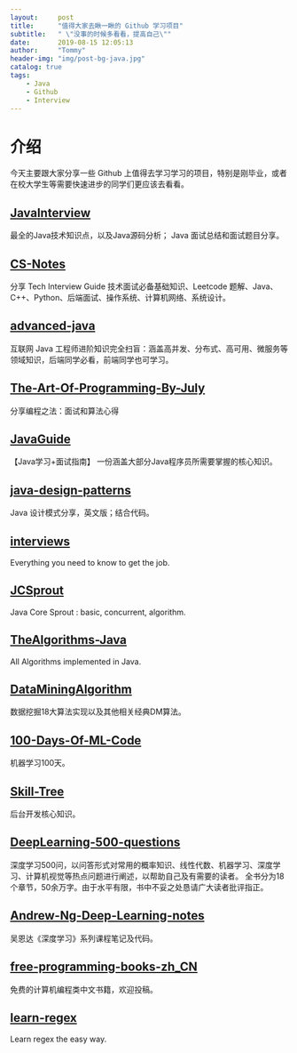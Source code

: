 ```yaml
---
layout:     post
title:      "值得大家去瞅一瞅的 Github 学习项目"
subtitle:   " \"没事的时候多看看，提高自己\""
date:       2019-08-15 12:05:13
author:     "Tommy"
header-img: "img/post-bg-java.jpg"
catalog: true
tags:
    - Java
    - Github
    - Interview
---
```


# 介绍
今天主要跟大家分享一些 Github 上值得去学习学习的项目，特别是刚毕业，或者在校大学生等需要快速进步的同学们更应该去看看。

## [JavaInterview](https://github.com/joyang1/JavaInterview)
最全的Java技术知识点，以及Java源码分析；
Java 面试总结和面试题目分享。

## [CS-Notes](https://github.com/CyC2018/CS-Notes)
分享 Tech Interview Guide 技术面试必备基础知识、Leetcode 题解、Java、C++、Python、后端面试、操作系统、计算机网络、系统设计。

## [advanced-java](https://github.com/doocs/advanced-java)
互联网 Java 工程师进阶知识完全扫盲：涵盖高并发、分布式、高可用、微服务等领域知识，后端同学必看，前端同学也可学习。

## [The-Art-Of-Programming-By-July](https://github.com/julycoding/The-Art-Of-Programming-By-July)
分享编程之法：面试和算法心得

## [JavaGuide](https://github.com/Snailclimb/JavaGuide)
【Java学习+面试指南】 一份涵盖大部分Java程序员所需要掌握的核心知识。

## [java-design-patterns](https://github.com/iluwatar/java-design-patterns)
Java 设计模式分享，英文版；结合代码。

## [interviews](https://github.com/kdn251/interviews)
Everything you need to know to get the job. 

## [JCSprout](https://github.com/crossoverJie/JCSprout)
Java Core Sprout : basic, concurrent, algorithm.

## [TheAlgorithms-Java](https://github.com/TheAlgorithms/Java)
All Algorithms implemented in Java.

## [DataMiningAlgorithm](https://github.com/linyiqun/DataMiningAlgorithm)
数据挖掘18大算法实现以及其他相关经典DM算法。

## [100-Days-Of-ML-Code](https://github.com/MLEveryday/100-Days-Of-ML-Code)
机器学习100天。

## [Skill-Tree](https://github.com/linw7/Skill-Tree)
后台开发核心知识。

## [DeepLearning-500-questions](https://github.com/scutan90/DeepLearning-500-questions)
深度学习500问，以问答形式对常用的概率知识、线性代数、机器学习、深度学习、计算机视觉等热点问题进行阐述，以帮助自己及有需要的读者。 全书分为18个章节，50余万字。由于水平有限，书中不妥之处恳请广大读者批评指正。

## [Andrew-Ng-Deep-Learning-notes](https://github.com/bighuang624/Andrew-Ng-Deep-Learning-notes)
吴恩达《深度学习》系列课程笔记及代码。

## [free-programming-books-zh_CN](https://github.com/justjavac/free-programming-books-zh_CN)
免费的计算机编程类中文书籍，欢迎投稿。

## [learn-regex](https://github.com/ziishaned/learn-regex/)
Learn regex the easy way.